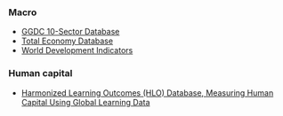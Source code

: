 ### Macro

- [GGDC 10-Sector Database](https://www.rug.nl/ggdc/productivity/10-sector/)
- [Total Economy Database](https://www.conference-board.org/data/economydatabase/)
- [World Development Indicators](https://datatopics.worldbank.org/world-development-indicators/)

### Human capital

- [Harmonized Learning Outcomes (HLO) Database, Measuring Human Capital Using Global Learning Data](https://datacatalog.worldbank.org/dataset/harmonized-learning-outcomes-hlo-database)


